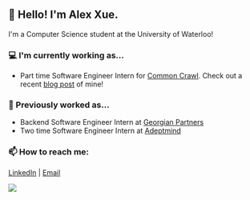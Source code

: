 ## 👋 Hello! I'm Alex Xue.

I'm a Computer Science student at the University of Waterloo!

### 💻 I'm currently working as...
- Part time Software Engineer Intern for [Common Crawl](https://commoncrawl.org/ "Common Crawl"). Check out a recent [blog post](https://commoncrawl.org/2020/10/interactive-webgraph-statistics-notebook-released/) of mine!


### 🌱 Previously worked as...
- Backend Software Engineer Intern at [Georgian Partners](https://georgianpartners.com/ "Georgian Partners")
- Two time Software Engineer Intern at [Adeptmind](https://adeptmind.ai/ "Adeptmind")

### 📫 How to reach me: 
[LinkedIn](https://www.linkedin.com/in/alexxue/ "LinkedIn") | [Email](mailto:a7xue@uwaterloo.ca "Email")


![](https://komarev.com/ghpvc/?username=Xue-Alex)

<!--


Here are some ideas to get you started:

- 🔭 I’m currently working on ...
- 🌱 I’m currently learning ...
- 👯 I’m looking to collaborate on ...
- 🤔 I’m looking for help with ...
- 💬 Ask me about ...
- 📫 How to reach me: ...
- 😄 Pronouns: ...
- ⚡ Fun fact: ...

- Part time Software Consultant for [Common Crawl](https://commoncrawl.org/ "Common Crawl")
-->
